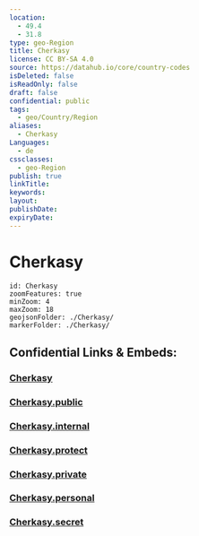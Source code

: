```yaml
---
location:
  - 49.4
  - 31.8
type: geo-Region
title: Cherkasy
license: CC BY-SA 4.0
source: https://datahub.io/core/country-codes
isDeleted: false
isReadOnly: false
draft: false
confidential: public
tags:
  - geo/Country/Region
aliases:
  - Cherkasy
Languages:
  - de
cssclasses:
  - geo-Region
publish: true
linkTitle:
keywords:
layout:
publishDate:
expiryDate:
---
```


# Cherkasy

```leaflet
id: Cherkasy
zoomFeatures: true 
minZoom: 4 
maxZoom: 18
geojsonFolder: ./Cherkasy/
markerFolder: ./Cherkasy/
```


## Confidential Links & Embeds: 

### [Cherkasy](/_Standards/Earth/Continent/Europe/Europe~East/Ukraine/Regions~Ukraine/Cherkasy.md) 

### [Cherkasy.public](/_public/Earth/Continent/Europe/Europe~East/Ukraine/Regions~Ukraine/Cherkasy.public.md) 

### [Cherkasy.internal](/_internal/Earth/Continent/Europe/Europe~East/Ukraine/Regions~Ukraine/Cherkasy.internal.md) 

### [Cherkasy.protect](/_protect/Earth/Continent/Europe/Europe~East/Ukraine/Regions~Ukraine/Cherkasy.protect.md) 

### [Cherkasy.private](/_private/Earth/Continent/Europe/Europe~East/Ukraine/Regions~Ukraine/Cherkasy.private.md) 

### [Cherkasy.personal](/_personal/Earth/Continent/Europe/Europe~East/Ukraine/Regions~Ukraine/Cherkasy.personal.md) 

### [Cherkasy.secret](/_secret/Earth/Continent/Europe/Europe~East/Ukraine/Regions~Ukraine/Cherkasy.secret.md)

